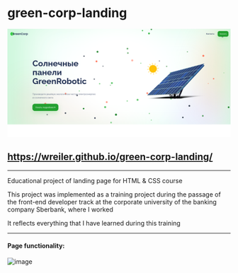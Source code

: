 # green-corp-landing
![image](https://github.com/Wreiler/green-corp-landing/blob/main/screen_land.png)

## https://wreiler.github.io/green-corp-landing/
__________________________________

Educational project of landing page for HTML &amp; CSS course

This project was implemented as a training project during the passage of the front-end developer track at the corporate university of the banking company Sberbank, where I worked

It reflects everything that I have learned during this training

--------------------------------------



#### Page functionality:

![image](https://github.com/Wreiler/green-corp-landing/blob/main/lend_work.gif)
